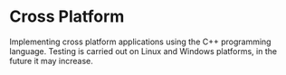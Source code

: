 # Cross Platform

Implementing cross platform applications using the C++ programming language. Testing is carried out on Linux and Windows platforms, in the future it may increase.
